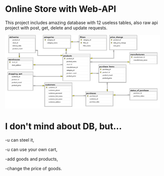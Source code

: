 # Online Store with Web-API
This project includes amazing database with 12 useless tables,
also raw api project with post, get, delete and update requests.

![Diagram](https://github.com/ckd4/Web-API-ASP.NET/blob/main/misc/Online%20Store%20DB%20Diagram.png?raw=true)


# I don't mind about DB, but...
-u can steel it,

-u can use your own cart,

-add goods and products,

-change the price of goods.
